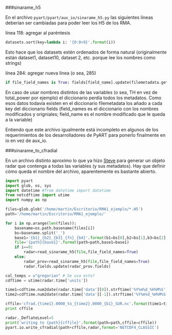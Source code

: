 ###sinarame_h5


En el archivo `pyart/pyart/aux_io/sinarame_h5.py` las siguientes líneas deberían ser cambiadas para poder leer los H5 de los RMA.

línea 118: agregar al paréntesis
```python
datasets.sort(key=lambda i: '{0:0>9}'.format(i))
```
Esto hace que los datasets estén ordenados de forma natural (originalmente están dataset1, dataset10, dataset 2, etc. porque lee los nombres como strings)

línea 284: agregar nueva línea (o sea, 285)
```python
if file_field_names is True: fields[field_name].update(filemetadata.get_metadata(field_names[field_name]))
```
En caso de usar nombres distintos de las variables (o sea, TH en vez de total_power por ejemplo) el diccionario perdía todos los metadatos. Como esos datos todavía existen en el diccionario filemetadata los añado a cada key del diccionario fields (field_names es el diccionario con los nombres modificados y origniales; field_name es el nombre modificado que le queda a la variable)

Entiendo que este archivo igualmente está incompleto en algunos de los requerimientos de los desarrolladores de PyART para ponerlo finalmente en io en vez de aux_io.

###sinarame_to_cfradial

En un archivo distinto aproximo lo que ya hizo [Steve](https://github.com/ARM-DOE/pyart/commit/3e3349b515670defe8907d1f6f3f144f7bfd662a) para generar un objeto radar que contenga a todas las variables (y sus metadatos). Hay que definir cómo queda el nombre del archivo, aparentemente es bastante abierto.

```python
import pyart
import glob, os, sys
import datetime #from datetime import datetime
from netcdftime import utime
import numpy as np

files=glob.glob('/home/martin/Escritorio/RMA1_ejemplo/*.H5')
path='/home/martin/Escritorio/RMA1_ejemplo/'

for i in np.arange(len(files)):
    basename=os.path.basename(files[i])
    bs=basename.split('_')
    base1='{b1}_{b2}_{b3}_{fn}_{b4}'.format(b1=bs[0],b2=bs[1],b3=bs[2],fn=bs[3],b4=bs[4])
    file='{path}{base1}'.format(path=path,base1=base1)
    if i==0:
        radar=read_sinarame_h5(file,file_field_names=True)
    else:
        radar_prov=read_sinarame_h5(file,file_field_names=True)
        radar.fields.update(radar_prov.fields)

cal_temps = u"gregorian" # Se usa esto?
cdftime = utime(radar.time['units'])

time1=cdftime.num2date(radar.time['data'][0]).strftime('%Y%m%d_%H%M%S')
time2=cdftime.num2date(radar.time['data'][-1]).strftime('%Y%m%d_%H%M%S')

cffile='cfrad.{time1}.0000_to_{time2}.0000_{b1}_SUR.nc'.format(time1=time1,time2=time2,b1=bs[0])
print cffile

radar._DeflateLevel=5
print('writing to {path}{cffile}'.format(path=path,cffile=cffile))
pyart.io.write_cfradial(path+cffile,radar,format='NETCDF4_CLASSIC')
```
